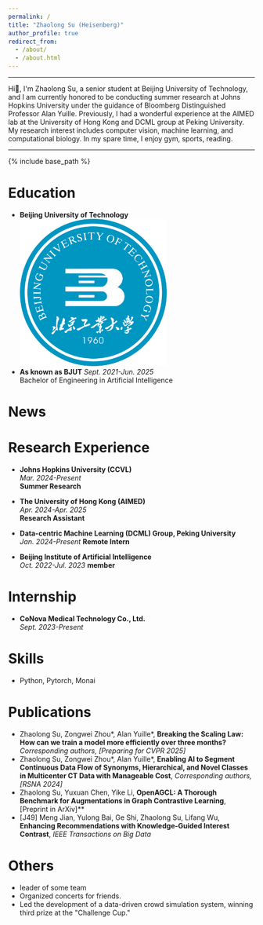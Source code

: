 ```yaml
---
permalink: /
title: "Zhaolong Su (Heisenberg)"
author_profile: true
redirect_from: 
  - /about/
  - /about.html
---
```

---
Hi🙌, I'm Zhaolong Su, a senior student at Beijing University of Technology, and I am currently honored to be conducting summer research at Johns Hopkins University under the guidance of Bloomberg Distinguished Professor Alan Yuille. Previously, I had a wonderful experience at the AIMED lab at the University of Hong Kong and DCML group at Peking University. 
My research interest includes computer vision, machine learning, and computational biology.
In my spare time, I enjoy gym, sports, reading.

---

{% include base_path %}

Education
======
* **Beijing University of Technology** <img src="images/image.png" alt="示例图片" width="300">
* **As known as BJUT**
  *Sept. 2021-Jun. 2025*  
  Bachelor of Engineering in Artificial Intelligence  

News
=====

Research Experience
======
* **Johns Hopkins University (CCVL)**  
  *Mar. 2024-Present*  
  **Summer Research**  

* **The University of Hong Kong (AIMED)**  
  *Apr. 2024-Apr. 2025*  
  **Research Assistant**  

* **Data-centric Machine Learning (DCML) Group, Peking University**  
  *Jan. 2024-Present*
  **Remote Intern**

* **Beijing Institute of Artificial Intelligence**  
  *Oct. 2022-Jul. 2023*
  **member**

Internship
======
* **CoNova Medical Technology Co., Ltd.**  
  *Sept. 2023-Present*  

Skills
======
* Python, Pytorch, Monai  

Publications
======
* Zhaolong Su, Zongwei Zhou*, Alan Yuille*, **Breaking the Scaling Law: How can we train a model more efficiently over three months?** *Corresponding authors, [Preparing for CVPR 2025]*  
* Zhaolong Su, Zongwei Zhou*, Alan Yuille*, **Enabling AI to Segment Continuous Data Flow of Synonyms, Hierarchical, and Novel Classes in Multicenter CT Data with Manageable Cost**, *Corresponding authors, [RSNA 2024]*  
* Zhaolong Su, Yuxuan Chen, Yike Li, **OpenAGCL: A Thorough Benchmark for Augmentations in Graph Contrastive Learning**, [Preprint in ArXiv]**  
* [J49] Meng Jian, Yulong Bai, Ge Shi, Zhaolong Su, Lifang Wu, **Enhancing Recommendations with Knowledge-Guided Interest Contrast**, *IEEE Transactions on Big Data*


Others
======
* leader of some team
* Organized concerts for friends.  
* Led the development of a data-driven crowd simulation system, winning third prize at the "Challenge Cup."
